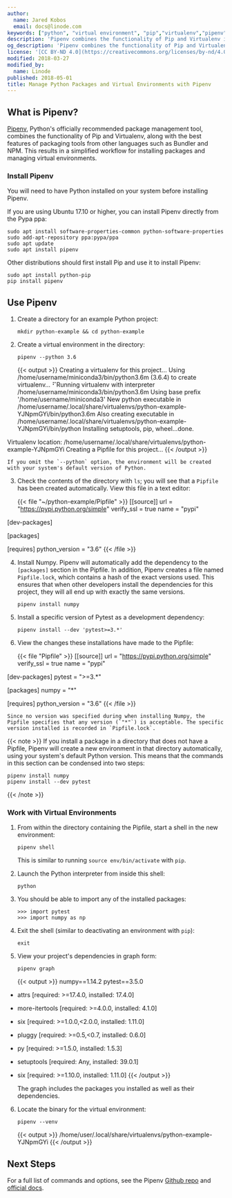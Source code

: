 ```yaml
---
author:
  name: Jared Kobos
  email: docs@linode.com
keywords: ["python", "virtual environment", "pip","virtualenv","pipenv"]
description: 'Pipenv combines the functionality of Pip and Virtualenv into a single tool, helping to simplify workflows as you install packages and manage virtual environments. This guide will show you how to install Pipenv, create and work with virtual envrionments, and install packages.'
og_description: 'Pipenv combines the functionality of Pip and Virtualenv into a single tool, helping to simplify workflows as you install packages and manage virtual environments. This guide will show you how to install Pipenv, create and work with virtual envrionments, and install packages.'
license: '[CC BY-ND 4.0](https://creativecommons.org/licenses/by-nd/4.0)'
modified: 2018-03-27
modified_by:
  name: Linode
published: 2018-05-01
title: Manage Python Packages and Virtual Environments with Pipenv
---
```


## What is Pipenv?

[Pipenv](https://docs.pipenv.org/), Python's officially recommended package management tool, combines the functionality of Pip and Virtualenv, along with the best features of packaging tools from other languages such as Bundler and NPM. This results in a simplified workflow for installing packages and managing virtual environments.

### Install Pipenv

You will need to have Python installed on your system before installing Pipenv.

If you are using Ubuntu 17.10 or higher, you can install Pipenv directly from the Pypa ppa:

    sudo apt install software-properties-common python-software-properties
    sudo add-apt-repository ppa:pypa/ppa
    sudo apt update
    sudo apt install pipenv

Other distributions should first install Pip and use it to install Pipenv:

    sudo apt install python-pip
    pip install pipenv

## Use Pipenv

1.  Create a directory for an example Python project:

        mkdir python-example && cd python-example

2.  Create a virtual environment in the directory:

        pipenv --python 3.6

    {{< output >}}
Creating a virtualenv for this project…
Using /home/username/miniconda3/bin/python3.6m (3.6.4) to create virtualenv…
⠋Running virtualenv with interpreter /home/username/miniconda3/bin/python3.6m
Using base prefix '/home/username/miniconda3'
New python executable in /home/username/.local/share/virtualenvs/python-example-YJNpmGYi/bin/python3.6m
Also creating executable in /home/username/.local/share/virtualenvs/python-example-YJNpmGYi/bin/python
Installing setuptools, pip, wheel...done.

Virtualenv location: /home/username/.local/share/virtualenvs/python-example-YJNpmGYi
Creating a Pipfile for this project…
{{< /output >}}

    If you omit the `--python` option, the environment will be created with your system's default version of Python.

3.  Check the contents of the directory with `ls`; you will see that a `Pipfile` has been created automatically. View this file in a text editor:

    {{< file "~/python-example/Pipfile" >}}
[[source]]
url = "https://pypi.python.org/simple"
verify_ssl = true
name = "pypi"

[dev-packages]

[packages]

[requires]
python_version = "3.6"
{{< /file >}}


4.  Install Numpy. Pipenv will automatically add the dependency to the `[packages]` section in the Pipfile. In addition, Pipenv creates a file named `Pipfile.lock`, which contains a hash of the exact versions used. This ensures that when other developers install the dependencies for this project, they will all end up with exactly the same versions.

        pipenv install numpy

5.  Install a specific version of Pytest as a development dependency:

        pipenv install --dev 'pytest>=3.*'

6.  View the changes these installations have made to the Pipfile:

    {{< file "Pipfile" >}}
[[source]]
url = "https://pypi.python.org/simple"
verify_ssl = true
name = "pypi"

[dev-packages]
pytest = ">=3.*"

[packages]
numpy = "*"

[requires]
python_version = "3.6"
{{< /file >}}

    Since no version was specified during when installing Numpy, the Pipfile specifies that any version (`"*"`) is acceptable. The specific version installed is recorded in `Pipfile.lock`.

{{< note >}}
If you install a package in a directory that does not have a Pipfile, Pipenv will create a new environment in that directory automatically, using your system's default Python version. This means that the commands in this section can be condensed into two steps:

    pipenv install numpy
    pipenv install --dev pytest
{{< /note >}}

### Work with Virtual Environments

1.  From within the directory containing the Pipfile, start a shell in the new environment:

        pipenv shell

    This is similar to running `source env/bin/activate` with `pip`.

2.  Launch the Python interpreter from inside this shell:

        python

3.  You should be able to import any of the installed packages:

        >>> import pytest
        >>> import numpy as np

4.  Exit the shell (similar to deactivating an environment with `pip`):

        exit

5.  View your project's dependencies in graph form:

        pipenv graph

    {{< output >}}
numpy==1.14.2
pytest==3.5.0
  - attrs [required: >=17.4.0, installed: 17.4.0]
  - more-itertools [required: >=4.0.0, installed: 4.1.0]
  - six [required: >=1.0.0,<2.0.0, installed: 1.11.0]
  - pluggy [required: >=0.5,<0.7, installed: 0.6.0]
  - py [required: >=1.5.0, installed: 1.5.3]
  - setuptools [required: Any, installed: 39.0.1]
  - six [required: >=1.10.0, installed: 1.11.0]
{{< /output >}}

    The graph includes the packages you installed as well as their dependencies.

6.  Locate the binary for the virtual environment:

        pipenv --venv

    {{< output >}}
/home/user/.local/share/virtualenvs/python-example-YJNpmGYi
{{< /output >}}

## Next Steps

For a full list of commands and options, see the Pipenv [Github repo](https://github.com/pypa/pipenv) and [official docs](https://docs.pipenv.org/).
